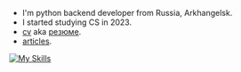 <div align="left">


- I'm python backend developer from Russia, Arkhangelsk.
- I started studying CS in 2023.
- [cv](https://reagent992.github.io/cv/) aka [резюме](https://reamisd.notion.site/Resume-589b97f88fbc4ce98cbac86568752ab7?pvs=4).
- [articles](https://reagent992.github.io/posts/).

[![My Skills](https://skillicons.dev/icons?i=py,django,docker,nginx,sqlite,postgresql,html,git,bash,linux,arch)](https://github.com/Reagent992)
</div>

